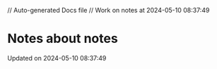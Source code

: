 // Auto-generated Docs file
// Work on notes at 2024-05-10 08:37:49
# Notes about notes
Updated on 2024-05-10 08:37:49
